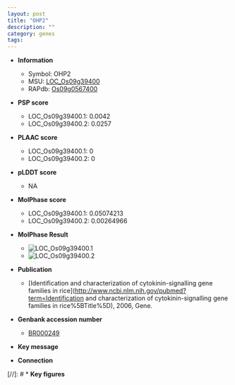 ```yaml
---
layout: post
title: "OHP2"
description: ""
category: genes
tags: 
---
```


* **Information**  
    + Symbol: OHP2  
    + MSU: [LOC_Os09g39400](http://rice.plantbiology.msu.edu/cgi-bin/ORF_infopage.cgi?orf=LOC_Os09g39400)  
    + RAPdb: [Os09g0567400](http://rapdb.dna.affrc.go.jp/viewer/gbrowse_details/irgsp1?name=Os09g0567400)  

* **PSP score**  
    + LOC_Os09g39400.1: 0.0042 
    + LOC_Os09g39400.2: 0.0257 

* **PLAAC score**  
    + LOC_Os09g39400.1: 0 
    + LOC_Os09g39400.2: 0 

* **pLDDT score**
    + NA


* **MolPhase score**
    + LOC_Os09g39400.1: 0.05074213
    + LOC_Os09g39400.2: 0.00264966

* **MolPhase Result**
    + ![LOC_Os09g39400.1](https://304243504.github.io/Pictures/LOC_Os09g/LOC_Os09g39400.1.png)
    + ![LOC_Os09g39400.2](https://304243504.github.io/Pictures/LOC_Os09g/LOC_Os09g39400.2.png)

* **Publication**  
    + [Identification and characterization of cytokinin-signalling gene families in rice](http://www.ncbi.nlm.nih.gov/pubmed?term=Identification and characterization of cytokinin-signalling gene families in rice%5BTitle%5D), 2006, Gene.

* **Genbank accession number**  
    + [BR000249](http://www.ncbi.nlm.nih.gov/nuccore/BR000249)

* **Key message**  

* **Connection**  

[//]: # * **Key figures**  



